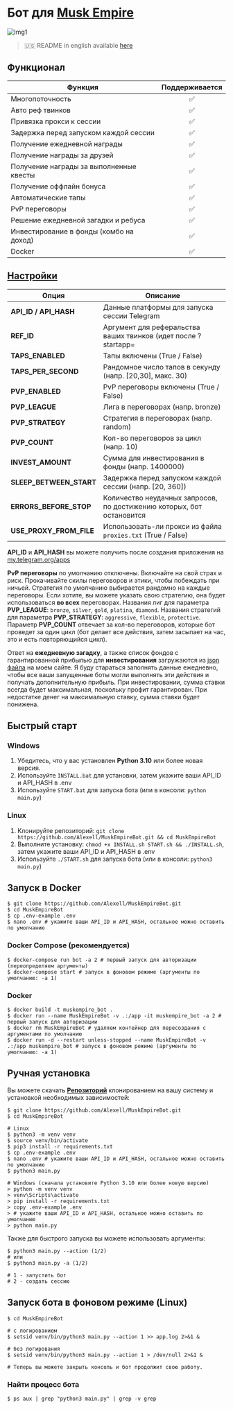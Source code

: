 # Бот для [Musk Empire](https://alexell.ru/cc/musk)

![img1](.github/images/demo.png)

> 🇺🇸 README in english available [here](README.md)

## Функционал
| Функция                                 | Поддерживается |
|-----------------------------------------|:--------------:|
| Многопоточность                         |       ✅        |
| Авто реф твинков                        |       ✅        |
| Привязка прокси к сессии                |       ✅        |
| Задержка перед запуском каждой сессии   |       ✅        |
| Получение ежедневной награды            |       ✅        |
| Получение награды за друзей             |       ✅        |
| Получение награды за выполненные квесты |       ✅        |
| Получение оффлайн бонуса                |       ✅        |
| Автоматические тапы                     |       ✅        |
| PvP переговоры                          |       ✅        |
| Решение ежедневной загадки и ребуса     |       ✅        |
| Инвестирование в фонды (комбо на доход) |       ✅        |
| Docker                                  |       ✅        |

## [Настройки](https://github.com/Alexell/MuskEmpireBot/blob/main/.env-example)
| Опция                   | Описание                                                              |
|-------------------------|-----------------------------------------------------------------------|
| **API_ID / API_HASH**   | Данные платформы для запуска сессии Telegram                          |
| **REF_ID**              | Аргумент для реферальства ваших твинков (идет после ?startapp=        |
| **TAPS_ENABLED**        | Тапы включены (True / False)                                          |
| **TAPS_PER_SECOND**     | Рандомное число тапов в секунду (напр. [20,30], макс. 30)             |
| **PVP_ENABLED**         | PvP переговоры включены (True / False)                                |
| **PVP_LEAGUE**          | Лига в переговорах (напр. bronze)                                     |
| **PVP_STRATEGY**        | Стратегия в переговорах (напр. random)                                |
| **PVP_COUNT**           | Кол-во переговоров за цикл (напр. 10)                                 |
| **INVEST_AMOUNT**       | Сумма для инвестирования в фонды (напр. 1400000)                      |
| **SLEEP_BETWEEN_START** | Задержка перед запуском каждой сессии (напр. [20, 360])               |
| **ERRORS_BEFORE_STOP**  | Количество неудачных запросов, по достижению которых, бот остановится |
| **USE_PROXY_FROM_FILE** | Использовать-ли прокси из файла `proxies.txt` (True / False)          |

**API_ID** и **API_HASH** вы можете получить после создания приложения на [my.telegram.org/apps](https://my.telegram.org/apps)

**PvP переговоры** по умолчанию отключены. Включайте на свой страх и риск. Прокачивайте скилы переговоров и этики, чтобы побеждать при ничьей. Стратегия по умолчанию выбирается рандомно на каждые переговоры. Если хотите, вы можете указать свою стратегию, она будет использоваться **во всех** переговорах. Названия лиг для параметра **PVP_LEAGUE**: `bronze`, `silver`, `gold`, `platina`, `diamond`. Названия стратегий для параметра **PVP_STRATEGY**: `aggressive`, `flexible`, `protective`. Параметр **PVP_COUNT** отвечает за кол-во переговоров, которые бот проведет за один цикл (бот делает все действия, затем засыпает на час, это и есть повторяющийся цикл).

Ответ на **ежедневную загадку**, а также список фондов с гарантированной прибылью для **инвестирования** загружаются из [json файла](https://alexell.ru/crypto/musk-empire/data.json) на моем сайте. Я буду стараться заполнять данные ежедневно, чтобы все ваши запущенные боты могли выполнять эти действия и получать дополнительную прибыль. При инвестировании, сумма ставки всегда будет максимальная, поскольку профит гарантирован. При недостатке денег на максимальную ставку, сумма ставки будет понижена.
 

## Быстрый старт
### Windows
1. Убедитесь, что у вас установлен **Python 3.10** или более новая версия.
2. Используйте `INSTALL.bat` для установки, затем укажите ваши API_ID и API_HASH в .env
3. Используйте `START.bat` для запуска бота (или в консоли: `python main.py`)

### Linux
1. Клонируйте репозиторий: `git clone https://github.com/Alexell/MuskEmpireBot.git && cd MuskEmpireBot`
2. Выполните установку: `chmod +x INSTALL.sh START.sh && ./INSTALL.sh`, затем укажите ваши API_ID и API_HASH в .env
3. Используйте `./START.sh` для запуска бота (или в консоли: `python3 main.py`)

## Запуск в Docker
```
$ git clone https://github.com/Alexell/MuskEmpireBot.git
$ cd MuskEmpireBot
$ cp .env-example .env
$ nano .env # укажите ваши API_ID и API_HASH, остальное можно оставить по умолчанию
```
### Docker Compose (рекомендуется)
```
$ docker-compose run bot -a 2 # первый запуск для авторизации (переопределяем аргументы)
$ docker-compose start # запуск в фоновом режиме (аргументы по умолчанию: -a 1)
```
### Docker
```
$ docker build -t muskempire_bot .
$ docker run --name MuskEmpireBot -v .:/app -it muskempire_bot -a 2 # первый запуск для авторизации
$ docker rm MuskEmpireBot # удаляем контейнер для пересоздания с аргументами по умолчанию
$ docker run -d --restart unless-stopped --name MuskEmpireBot -v .:/app muskempire_bot # запуск в фоновом режиме (аргументы по умолчанию: -a 1)
```

## Ручная установка
Вы можете скачать [**Репозиторий**](https://github.com/Alexell/MuskEmpireBot) клонированием на вашу систему и установкой необходимых зависимостей:
```
$ git clone https://github.com/Alexell/MuskEmpireBot.git
$ cd MuskEmpireBot

# Linux
$ python3 -m venv venv
$ source venv/bin/activate
$ pip3 install -r requirements.txt
$ cp .env-example .env
$ nano .env # укажите ваши API_ID и API_HASH, остальное можно оставить по умолчанию
$ python3 main.py

# Windows (сначала установите Python 3.10 или более новую версию)
> python -m venv venv
> venv\Scripts\activate
> pip install -r requirements.txt
> copy .env-example .env
> # укажите ваши API_ID и API_HASH, остальное можно оставить по умолчанию
> python main.py
```

Также для быстрого запуска вы можете использовать аргументы:
```
$ python3 main.py --action (1/2)
# или
$ python3 main.py -a (1/2)

# 1 - запустить бот
# 2 - создать сессию
```

## Запуск  бота в фоновом режиме (Linux)
```
$ cd MuskEmpireBot

# с логированием
$ setsid venv/bin/python3 main.py --action 1 >> app.log 2>&1 &

# без логирования
$ setsid venv/bin/python3 main.py --action 1 > /dev/null 2>&1 &

# Теперь вы можете закрыть консоль и бот продолжит свою работу.
```

### Найти процесс бота
```
$ ps aux | grep "python3 main.py" | grep -v grep
```